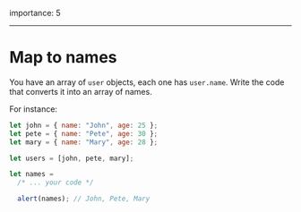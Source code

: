 importance: 5

---

# Map to names

You have an array of `user` objects, each one has `user.name`. Write the code that converts it into an array of names.

For instance:

```js no-beautify
let john = { name: "John", age: 25 };
let pete = { name: "Pete", age: 30 };
let mary = { name: "Mary", age: 28 };

let users = [john, pete, mary];

let names =
  /* ... your code */

  alert(names); // John, Pete, Mary
```
